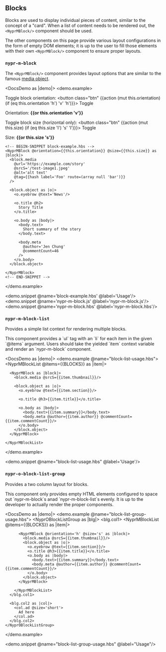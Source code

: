 ## Blocks

Blocks are used to display individual pieces of content, similar to the concept of a "card". When a list of content needs to be rendered out, the `<NyprMBlock/>` component should be used.

The other components on this page provide various layout configurations in the form of empty DOM elements; it is up to the user to fill those elements with their own `<NyprMBlock/>` component to ensure proper layouts.


### `nypr-m-block`
The `<NyprMBlock/>` component provides layout options that are similar to the famous [media object](http://www.stubbornella.org/content/2010/06/25/the-media-object-saves-hundreds-of-lines-of-code/).

<DocsDemo as |demo|>
  <demo.example>
    <p>
      Toggle block orientation:
      <button class="btn" {{action (mut this.orientation) (if (eq this.orientation 'h') 'v' 'h')}}>
        Toggle
      </button>
    </p>
    <p>Orientation: <strong>{{or this.orientation 'v'}}</strong></p>
    <p>
      Toggle block size (horizontal only):
      <button class="btn" {{action (mut this.size) (if (eq this.size 'l') 's' 'l')}}>
        Toggle
      </button>
    </p>
    <p>Size: <strong>{{or this.size 's'}}</strong></p>

    <!-- BEGIN-SNIPPET block-example.hbs -->
    <NyprMBlock @orientation={{this.orientation}} @size={{this.size}} as |block|>
      <block.media
        @url='https://example.com/story'
        @srcS='/test-image1.jpeg'
        @alt='alt text'
        @tag={{hash label='Foo' route=(array null 'bar')}}
      />

      <block.object as |o|>
        <o.eyebrow @text='News'/>

        <o.title @h2>
          Story Title
        </o.title>

        <o.body as |body|>
          <body.text>
            Short summary of the story
          </body.text>

          <body.meta
            @author='Jen Chung'
            @commentCount=46
          />
        </o.body>
      </block.object>

    </NyprMBlock>
    <!-- END-SNIPPET -->
  </demo.example>

  <demo.snippet @name='block-example.hbs' @label='Usage'/>
  <demo.snippet @name='nypr-m-block.js' @label='nypr-m-block.js'/>
  <demo.snippet @name='nypr-m-block.hbs' @label='nypr-m-block.hbs'/>
</DocsDemo>

### `nypr-m-block-list`

Provides a simple list context for rendering multiple blocks.

<aside>
  This component provides a `ul` tag with an `li` for each item in the given `@items` argument. Users should take the yielded `item` context variable and render an `nypr-m-block` component.
</aside>

<DocsDemo as |demo|>
  <demo.example @name="block-list-usage.hbs">
    <NyprMBlockList @items={{BLOCKS}} as |item|>

      <NyprMBlock as |block|>
        <block.media @srcS={{item.thumbnail}}/>

        <block.object as |o|>
          <o.eyebrow @text={{item.section}}/>

          <o.title @h3>{{item.title}}</o.title>

          <o.body as |body|>
            <body.text>{{item.summary}}</body.text>
            <body.meta @author={{item.author}} @commentCount={{item.commentCount}}/>
          </o.body>
        </block.object>
      </NyprMBlock>

    </NyprMBlockList>
  </demo.example>

  <demo.snippet @name="block-list-usage.hbs" @label='Usage'/>
</DocsDemo>

### `nypr-o-block-list-group`

Provides a two column layout for blocks.

<aside>
  This component only provides empty HTML elements configured to space out `nypr-m-block`s anad `nypr-m-block-list`s evenly. It is up to the developer to actually render the proper components.
</aside>

<DocsDemo as |demo|>
  <demo.example @name="block-list-group-usage.hbs">
    <NyprOBlockListGroup as |blg|>
      <blg.col1>
        <NyprMBlockList @items={{BLOCKS}} as |item|>

          <NyprMBlock @orientation='h' @size='s' as |block|>
            <block.media @srcS={{item.thumbnail}}/>
            <block.object as |o|>
              <o.eyebrow @text={{item.section}}/>
              <o.title @h3>{{item.title}}</o.title>
              <o.body as |body|>
                <body.text>{{item.summary}}</body.text>
                <body.meta @author={{item.author}} @commentCount={{item.commentCount}}/>
              </o.body>
            </block.object>
          </NyprMBlock>

        </NyprMBlockList>
      </blg.col1>

      <blg.col2 as |col|>
        <col.ad @size='short'>
          Ad here
        </col.ad>
      </blg.col2>
    </NyprOBlockListGroup>
  </demo.example>

  <demo.snippet @name="block-list-group-usage.hbs" @label="Usage"/>
</DocsDemo>
